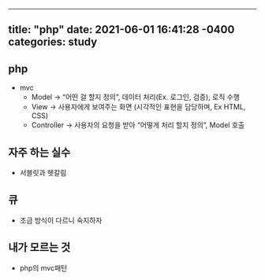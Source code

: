    ---
title: "php"
date: 2021-06-01 16:41:28 -0400
categories: study
---
  ## php
  - mvc
      - Model → “어떤 걸 할지 정의”, 데이터 처리(Ex. 로그인, 검증), 로직 수행
      - View → 사용자에게 보여주는 화면 (시각적인 표현을 담당하며, Ex HTML, CSS)
      - Controller → 사용자의 요청을 받아 “어떻게 처리 할지 정의”, Model 호출
  
## 자주 하는 실수
  - 서블릿과 헷갈림
## 큐
  - 조금 방식이 다르니 숙지하자
## 내가 모르는 것
  - php의 mvc패턴
